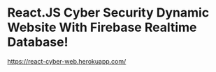 # React.JS Cyber Security Dynamic Website With Firebase Realtime Database!

https://react-cyber-web.herokuapp.com/